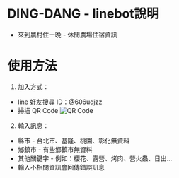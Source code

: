 # DING-DANG - linebot說明
* 來到農村住一晚 - 休閒農場住宿資訊

# 使用方法
1. 加入方式：
 * line 好友搜尋 ID：@606udjzz
 * 掃描 QR Code
   ![QR Code](https://i.imgur.com/Qn3lBkz.png) 

2. 輸入訊息：
 * 縣市 - 台北市、基隆、桃園、彰化無資料
 * 鄉鎮市 - 有些鄉鎮市無資料
 * 其他關鍵字 - 例如：櫻花、露營、烤肉、營火蟲、日出...
 * 輸入不相關資訊會回傳錯誤訊息
